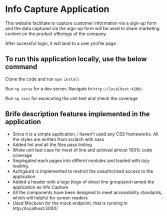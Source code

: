 # Info Capture Application
This website facilitate to capture customer information via a sign-up form and the data captured via the sign-up
form will be used to share marketing content on the product offerings of the company.

After sucessful login, it will land to a user profile page. 

## To run this application locally, use the below command

Clone the code and run `npm install`

Run `ng serve` for a dev server. Navigate to `http://localhost:4200/`.

Run `ng test` for excecuting the unit test and check the coverage


## Brife description features implemented in the application

* Since it is a simple application, i haven't used any CSS frameworks. All the styles are written from scratch with sass
* Added lint and all the files pass liniting
* Wrote unit test case for most of line and achived almost 100% code coverage
* Segregated each pages into differnt modules and loaded with lazy loading.
* Authgaurd is implemented to restrict the unauthorized access to the application
* Added a header with a logo (logo of direct line group)and named the application as Info Capture
* All the components have been designed to meet accessibility standards, which will helpful for screen readers
* Used Mockoon for the mock endpoint, that is running in http://localhost:3000/



